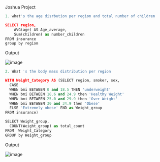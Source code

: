 Joshua Project
```python
1. what's the age disrbution per region and total number of children

SELECT region,
	AVG(age) AS Age_average,
    Sum(children) as number_children
FROM insurance
group by region
```
Output

![image](https://github.com/JoshuaKab/SQL-Queries/assets/135429439/9a634951-d159-4f93-9328-877d95546588)




```python
2. What 's the body mass distribution per region

WITH Weight_Category AS (SELECT region, smoker, sex,
  CASE 
  WHEN bmi BETWEEN 0 and 18.5 THEN 'underweight'
  WHEN bmi BETWEEN 18.6 and 24.9 then 'Healthy Weight'
  WHEN bmi BETWEEN 25.0 and 29.9 then 'Over Weight'
  WHEN bmi BETWEEN 30 and 34.9 then 'Obese'
  ELSE 'Extremely obese' END as Weight_group
FROM insurance)

SELECT Weight_group,
  COUNT(Weight_group) as total_count
FROM  Weight_Category
GROUP by Weight_group

```

Output


![image](https://github.com/JoshuaKab/SQL-Queries/assets/135429439/ed001522-7ea6-4b83-9365-efb3d385d3f2)

